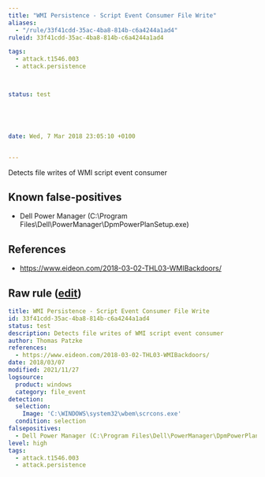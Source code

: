 ```yaml
---
title: "WMI Persistence - Script Event Consumer File Write"
aliases:
  - "/rule/33f41cdd-35ac-4ba8-814b-c6a4244a1ad4"
ruleid: 33f41cdd-35ac-4ba8-814b-c6a4244a1ad4

tags:
  - attack.t1546.003
  - attack.persistence



status: test





date: Wed, 7 Mar 2018 23:05:10 +0100


---
```


Detects file writes of WMI script event consumer

<!--more-->


## Known false-positives

* Dell Power Manager (C:\Program Files\Dell\PowerManager\DpmPowerPlanSetup.exe)



## References

* https://www.eideon.com/2018-03-02-THL03-WMIBackdoors/


## Raw rule ([edit](https://github.com/SigmaHQ/sigma/edit/master/rules/windows/file_event/file_event_win_wmi_persistence_script_event_consumer_write.yml))
```yaml
title: WMI Persistence - Script Event Consumer File Write
id: 33f41cdd-35ac-4ba8-814b-c6a4244a1ad4
status: test
description: Detects file writes of WMI script event consumer
author: Thomas Patzke
references:
  - https://www.eideon.com/2018-03-02-THL03-WMIBackdoors/
date: 2018/03/07
modified: 2021/11/27
logsource:
  product: windows
  category: file_event
detection:
  selection:
    Image: 'C:\WINDOWS\system32\wbem\scrcons.exe'
  condition: selection
falsepositives:
  - Dell Power Manager (C:\Program Files\Dell\PowerManager\DpmPowerPlanSetup.exe)
level: high
tags:
  - attack.t1546.003
  - attack.persistence

```
